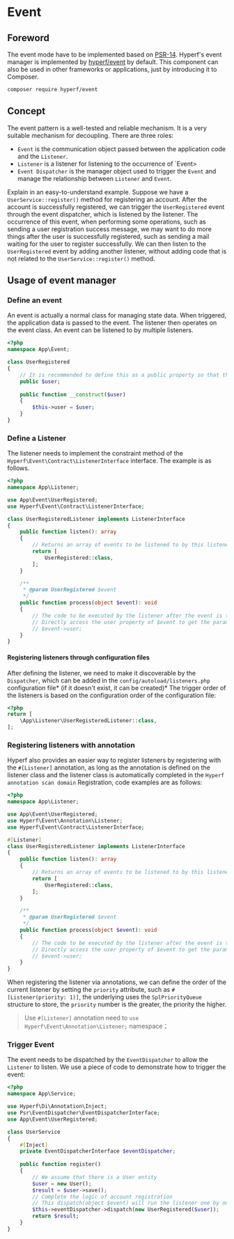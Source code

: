 # Event

## Foreword

The event mode have to be implemented based on [PSR-14](https://github.com/php-fig/fig-standards/blob/master/accepted/PSR-14-event-dispatcher.md).
Hyperf's event manager is implemented by [hyperf/event](https://github.com/hyperf/event) by default. This component can also be used in other frameworks or applications, just by introducing it to Composer.

```bash
composer require hyperf/event
```

## Concept

The event pattern is a well-tested and reliable mechanism. It is a very suitable mechanism for decoupling. There are three roles:

- `Event` is the communication object passed between the application code and the `Listener`.
- `Listener` is a listener for listening to the occurrence of `Event>
- `Event Dispatcher` is the manager object used to trigger the `Event` and manage the relationship between `Listener` and `Event`.

Explain in an easy-to-understand example. Suppose we have a `UserService::register()` method for registering an account. After the account is successfully registered, we can trigger the `UserRegistered` event through the event dispatcher, which is listened by the listener. The occurrence of this event, when performing some operations, such as sending a user registration success message, we may want to do more things after the user is successfully registered, such as sending a mail waiting for the user to register successfully. We can then listen to the `UserRegistered` event by adding another listener, without adding code that is not related to the `UserService::register()` method.

## Usage of event manager

### Define an event

An event is actually a normal class for managing state data. When triggered, the application data is passed to the event. The listener then operates on the event class. An event can be listened to by multiple listeners.

```php
<?php
namespace App\Event;

class UserRegistered
{
    // It is recommended to define this as a public property so that the listener can use it directly, or you can provide Getter for that property.
    public $user;
    
    public function __construct($user)
    {
        $this->user = $user;    
    }
}
```

### Define a Listener

The listener needs to implement the constraint method of the `Hyperf\Event\Contract\ListenerInterface` interface. The example is as follows.

```php
<?php
namespace App\Listener;

use App\Event\UserRegistered;
use Hyperf\Event\Contract\ListenerInterface;

class UserRegisteredListener implements ListenerInterface
{
    public function listen(): array
    {
        // Returns an array of events to be listened to by this listener, can listen to multiple events at the same time
        return [
            UserRegistered::class,
        ];
    }

    /**
     * @param UserRegistered $event
     */
    public function process(object $event): void
    {
        // The code to be executed by the listener after the event is triggered is written here, such as sending a user registration success message, etc. in this example.
        // Directly access the user property of $event to get the parameter value passed when the event fires.
        // $event->user;
    }
}
```

#### Registering listeners through configuration files

After defining the listener, we need to make it discoverable by the `Dispatcher`, which can be added in the `config/autoload/listeners.php` configuration file* (if it doesn't exist, it can be created)* The trigger order of the listeners is based on the configuration order of the configuration file:

```php
<?php
return [
    \App\Listener\UserRegisteredListener::class,
];
```

### Registering listeners with annotation

Hyperf also provides an easier way to register listeners by registering with the `#[Listener]` annotation, as long as the annotation is defined on the listener class and the listener class is automatically completed in the `Hyperf annotation scan domain` Registration, code examples are as follows:

```php
<?php
namespace App\Listener;

use App\Event\UserRegistered;
use Hyperf\Event\Annotation\Listener;
use Hyperf\Event\Contract\ListenerInterface;

#[Listener]
class UserRegisteredListener implements ListenerInterface
{
    public function listen(): array
    {
        // Returns an array of events to be listened to by this listener, can listen to multiple events at the same time
        return [
            UserRegistered::class,
        ];
    }

    /**
     * @param UserRegistered $event
     */
    public function process(object $event): void
    {
        // The code to be executed by the listener after the event is triggered is written here, such as sending a user registration success message, etc. in this example.
        // Directly access the user property of $event to get the parameter value passed when the event fires.
        // $event->user;
    }
}
```

When registering the listener via annotations, we can define the order of the current listener by setting the `priority` attribute, such as `#[Listener(priority: 1)]`, the underlying uses the `SplPriorityQueue` structure to store, the `priority` number is the greater, the priority the higher.

> Use `#[Listener]` annotation need to `use Hyperf\Event\Annotation\Listener;` namespace；  

### Trigger Event

The event needs to be dispatched by the `EventDispatcher` to allow the `Listener` to listen. We use a piece of code to demonstrate how to trigger the event:

```php
<?php
namespace App\Service;

use Hyperf\Di\Annotation\Inject;
use Psr\EventDispatcher\EventDispatcherInterface;
use App\Event\UserRegistered; 

class UserService
{
    #[Inject]
    private EventDispatcherInterface $eventDispatcher;
    
    public function register()
    {
        // We assume that there is a User entity
        $user = new User();
        $result = $user->save();
        // Complete the logic of account registration
        // This dispatch(object $event) will run the listener one by one
        $this->eventDispatcher->dispatch(new UserRegistered($user));
        return $result;
    }
}
```
